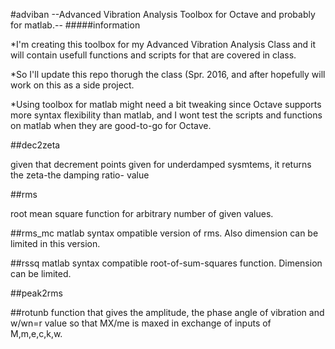 #adviban
--Advanced Vibration Analysis Toolbox for Octave and probably for matlab.--
#####information
  
  *I'm creating this toolbox for my Advanced Vibration Analysis Class and it will contain usefull functions and scripts for that are covered in class.
  
  *So I'll update this repo thorugh the class (Spr. 2016, and after hopefully will work on this as a side project.

  *Using toolbox for matlab might need a bit tweaking since Octave supports more syntax flexibility than matlab, and I wont test the scripts and functions on matlab when they are good-to-go for Octave.

##dec2zeta
  
  given that decrement points given for underdamped sysmtems, it returns the zeta-the damping ratio- value
  
##rms

  root mean square function for arbitrary number of given values.
  
##rms_mc
  matlab syntax ompatible version of rms. Also dimension can be limited in this version.
  
##rssq
  matlab syntax compatible root-of-sum-squares function. Dimension can be limited.
  
##peak2rms

##rotunb
   function that gives the amplitude, the phase angle of vibration and w/wn=r value so that MX/me is maxed in exchange of inputs of M,m,e,c,k,w.
 

  
